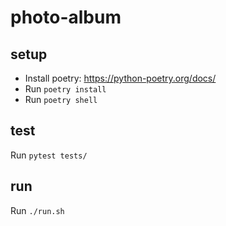 # photo-album

## setup

- Install poetry: https://python-poetry.org/docs/
- Run `poetry install`
- Run `poetry shell`

## test

Run `pytest tests/`

## run

Run `./run.sh`